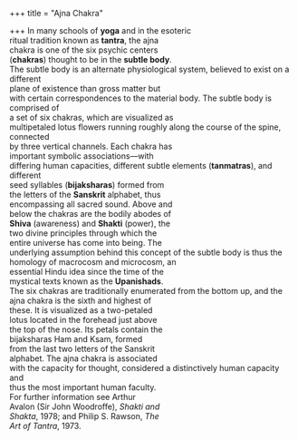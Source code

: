 +++
title = "Ajna Chakra"

+++
In many schools of **yoga** and in the esoteric  
ritual tradition known as **tantra**, the ajna  
chakra is one of the six psychic centers  
(**chakras**) thought to be in the **subtle body**.  
The subtle body is an alternate physiological system, believed to exist on a different  
plane of existence than gross matter but  
with certain correspondences to the material body. The subtle body is comprised of  
a set of six chakras, which are visualized as  
multipetaled lotus flowers running roughly along the course of the spine, connected  
by three vertical channels. Each chakra has  
important symbolic associations—with  
differing human capacities, different subtle elements (**tanmatras**), and different  
seed syllables (**bijaksharas**) formed from  
the letters of the **Sanskrit** alphabet, thus  
encompassing all sacred sound. Above and  
below the chakras are the bodily abodes of  
**Shiva** (awareness) and **Shakti** (power), the  
two divine principles through which the  
entire universe has come into being. The  
underlying assumption behind this concept of the subtle body is thus the homology of macrocosm and microcosm, an  
essential Hindu idea since the time of the  
mystical texts known as the **Upanishads**.  
The six chakras are traditionally enumerated from the bottom up, and the  
ajna chakra is the sixth and highest of  
these. It is visualized as a two-petaled  
lotus located in the forehead just above  
the top of the nose. Its petals contain the  
bijaksharas Ham and Ksam, formed  
from the last two letters of the Sanskrit  
alphabet. The ajna chakra is associated  
with the capacity for thought, considered a distinctively human capacity and  
thus the most important human faculty.  
For further information see Arthur  
Avalon (Sir John Woodroffe), *Shakti and*  
*Shakta*, 1978; and Philip S. Rawson, *The*  
*Art of Tantra*, 1973.